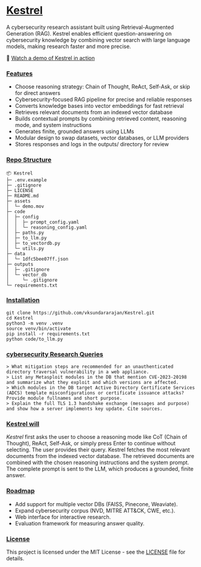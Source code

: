 # [Kestrel](https://github.com/vksundararajan/Kestrel)

A cybersecurity research assistant built using Retrieval-Augmented Generation (RAG). Kestrel enables efficient question-answering on cybersecurity knowledge by combining vector search with large language models, making research faster and more precise.

🔗 [<u>Watch a demo of Kestrel in action</u>](assets/demo.mov)

### [Features]()
- Choose reasoning strategy: Chain of Thought, ReAct, Self-Ask, or skip for direct answers
- Cybersecurity-focused RAG pipeline for precise and reliable responses
- Converts knowledge bases into vector embeddings for fast retrieval
- Retrieves relevant documents from an indexed vector database
- Builds contextual prompts by combining retrieved content, reasoning mode, and system instructions
- Generates finite, grounded answers using LLMs
- Modular design to swap datasets, vector databases, or LLM providers
- Stores responses and logs in the outputs/ directory for review

### [Repo Structure]()
```
📦 Kestrel
├─ .env.example
├─ .gitignore
├─ LICENSE
├─ README.md
├─ assets
│  └─ demo.mov
├─ code
│  ├─ config
│  │  ├─ prompt_config.yaml
│  │  └─ reasoning_config.yaml
│  ├─ paths.py
│  ├─ to_llm.py
│  ├─ to_vectordb.py
│  └─ utils.py
├─ data
│  └─ 1dfc5bee07ff.json
├─ outputs
│  ├─ .gitignore
│  └─ vector_db
│     └─ .gitignore
└─ requirements.txt
```

### [Installation]()
```
git clone https://github.com/vksundararajan/Kestrel.git
cd Kestrel
python3 -m venv .venv
source venv/bin/activate
pip install -r requirements.txt
python code/to_llm.py
```

### [cybersecurity Research Queries]()

```
> What mitigation steps are recommended for an unauthenticated directory traversal vulnerability in a web appliance.
> List any Metasploit modules in the DB that mention CVE-2023-20198 and summarize what they exploit and which versions are affected.
> Which modules in the DB target Active Directory Certificate Services (ADCS) template misconfigurations or certificate issuance attacks? Provide module fullnames and short purpose.
> Explain the full TLS 1.3 handshake exchange (messages and purpose) and show how a server implements key update. Cite sources.
```

### [Kestrel will]()
_Kestrel_ first asks the user to choose a reasoning mode like CoT (Chain of Thought), ReAct, Self-Ask, or simply press Enter to continue without selecting. The user provides their query. Kestrel fetches the most relevant documents from the indexed vector database. The retrieved documents are combined with the chosen reasoning instructions and the system prompt. The complete prompt is sent to the LLM, which produces a grounded, finite answer.

### [Roadmap]()
- Add support for multiple vector DBs (FAISS, Pinecone, Weaviate).
- Expand cybersecurity corpus (NVD, MITRE ATT&CK, CWE, etc.).
- Web interface for interactive research.
- Evaluation framework for measuring answer quality.

### [License]()
This project is licensed under the MIT License - see the [LICENSE](LICENSE) file for details.
